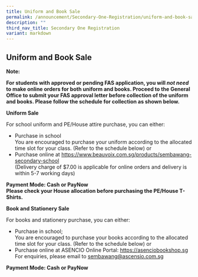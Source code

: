 ```yaml
---
title: Uniform and Book Sale
permalink: /announcement/Secondary-One-Registration/uniform-and-book-sale/
description: ""
third_nav_title: Secondary One Registration
variant: markdown
---
```

## Uniform and Book Sale


**Note:**

**For students with approved or pending FAS application, you will *not need* to make online orders for both uniform and books. Proceed to the General Office to submit your FAS approval letter before collection of the uniform and books. Please follow the schedule for collection as shown below.**

**Uniform Sale**

For school uniform and PE/House attire purchase, you can either:

* Purchase in school<br>
You are encouraged to purchase your uniform according to the allocated time slot for your class. (Refer to the schedule below)
or
* Purchase online at https://www.beauvoix.com.sg/products/sembawang-secondary-school
<br> (Delivery charge of $7.00 is applicable for online orders and delivery is within 5-7 working days)

**Payment Mode: Cash or PayNow
<br>Please check your House allocation before purchasing the PE/House T-Shirts.**



**Book and Stationery Sale**

For books and stationery purchase, you can either:

* Purchase in school; 
<br>You are encouraged to purchase your books according to the allocated time slot for your class. (Refer to the schedule below)
or
* Purchase online at ASENCIO Online Portal: https://asenciobookshop.sg
<br>For enquiries, please email to sembawang@ascensio.com.sg

**Payment Mode: Cash or PayNow**